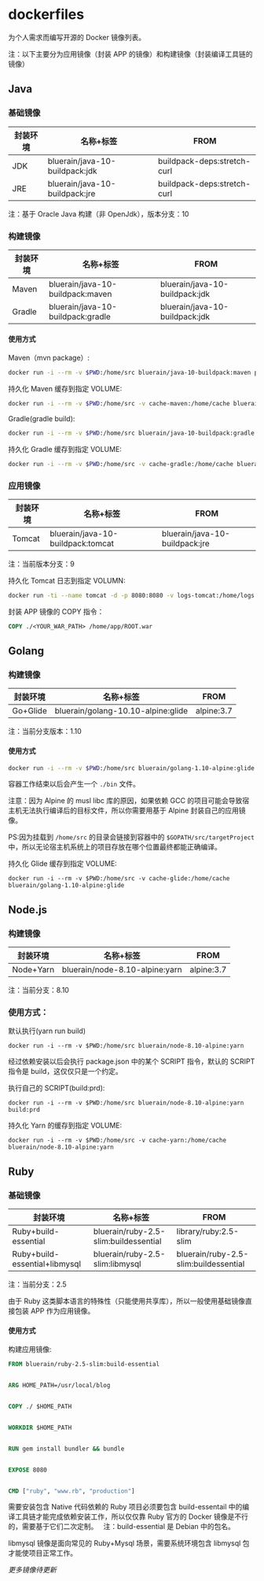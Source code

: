 # dockerfiles
为个人需求而编写开源的 Docker 镜像列表。

注：以下主要分为应用镜像（封装 APP 的镜像）和构建镜像（封装编译工具链的镜像）

## Java

### 基础镜像

|封装环境|名称+标签|FROM|
|-------|--------|--------|
|JDK|bluerain/java-10-buildpack:jdk|buildpack-deps:stretch-curl|
|JRE|bluerain/java-10-buildpack:jre|buildpack-deps:stretch-curl|

注：基于 Oracle Java 构建（非 OpenJdk），版本分支：10


### 构建镜像

|封装环境|名称+标签|FROM|
|-------|--------|--------|
|Maven|bluerain/java-10-buildpack:maven|bluerain/java-10-buildpack:jdk|
|Gradle|bluerain/java-10-buildpack:gradle|bluerain/java-10-buildpack:jdk|

#### 使用方式

Maven（mvn package）:

```` bash
docker run -i --rm -v $PWD:/home/src bluerain/java-10-buildpack:maven package
````

持久化 Maven 缓存到指定 VOLUME:

```` bash
docker run -i --rm -v $PWD:/home/src -v cache-maven:/home/cache bluerain/java-10-buildpack:maven package
````

Gradle(gradle build):

```` bash
docker run -i --rm -v $PWD:/home/src bluerain/java-10-buildpack:gradle build
````

持久化 Gradle 缓存到指定 VOLUME:

```` bash
docker run -i --rm -v $PWD:/home/src -v cache-gradle:/home/cache bluerain/java-10-buildpack:gradle build
````

### 应用镜像

|封装环境|名称+标签|FROM|
|-------|--------|--------|
|Tomcat|bluerain/java-10-buildpack:tomcat|bluerain/java-10-buildpack:jre|

注：当前版本分支：9

持久化 Tomcat 日志到指定 VOLUMN:

```` bash
docker run -ti --name tomcat -d -p 8080:8080 -v logs-tomcat:/home/logs bluerain/java-10-buildpack:tomcat
````

封装 APP 镜像的 COPY 指令：

```` dockerfile
COPY ./<YOUR_WAR_PATH> /home/app/ROOT.war
````

## Golang

### 构建镜像


|封装环境|名称+标签|FROM|
|-------|--------|--------|
|Go+Glide|bluerain/golang-10.10-alpine:glide|alpine:3.7|

注：当前分支版本：1.10

#### 使用方式

```` bash
docker run -i --rm -v $PWD:/home/src bluerain/golang-1.10-alpine:glide
````

容器工作结束以后会产生一个 `./bin` 文件。

注意：因为 Alpine 的 musl libc 库的原因，如果依赖 GCC 的项目可能会导致宿主机无法执行编译后的目标文件，所以你需要用基于 Alpine 封装自己的应用镜像。

PS:因为挂载到 `/home/src` 的目录会链接到容器中的 `$GOPATH/src/targetProject` 中，所以无论宿主机系统上的项目存放在哪个位置最终都能正确编译。  

持久化 Glide 缓存到指定 VOLUME:

```` shell
docker run -i --rm -v $PWD:/home/src -v cache-glide:/home/cache bluerain/golang-1.10-alpine:glide
````

## Node.js

### 构建镜像

|封装环境|名称+标签|FROM|
|-------|--------|--------|
|Node+Yarn|bluerain/node-8.10-alpine:yarn|alpine:3.7|

注：当前分支：8.10

### 使用方式：

默认执行(yarn run build)

````
docker run -i --rm -v $PWD:/home/src bluerain/node-8.10-alpine:yarn
````

经过依赖安装以后会执行 package.json 中的某个 SCRIPT 指令，默认的 SCRIPT 指令是 build，这仅仅只是一个约定。

执行自己的 SCRIPT(build:prd):

````
docker run -i --rm -v $PWD:/home/src bluerain/node-8.10-alpine:yarn build:prd
````

持久化 Yarn 的缓存到指定 VOLUME:

````
docker run -i --rm -v $PWD:/home/src -v cache-yarn:/home/cache bluerain/node-8.10-alpine:yarn
````

## Ruby

### 基础镜像

|封装环境|名称+标签|FROM|
|-------|--------|--------|
|Ruby+build-essential|bluerain/ruby-2.5-slim:buildessential|library/ruby:2.5-slim|
|Ruby+build-essential+libmysql|bluerain/ruby-2.5-slim:libmysql|bluerain/ruby-2.5-slim:buildessential|

注：当前分支：2.5

由于 Ruby 这类脚本语言的特殊性（只能使用共享库），所以一般使用基础镜像直接包装 APP 作为应用镜像。

#### 使用方式

构建应用镜像:

```` dockerfile
FROM bluerain/ruby-2.5-slim:build-essential


ARG HOME_PATH=/usr/local/blog


COPY ./ $HOME_PATH


WORKDIR $HOME_PATH


RUN gem install bundler && bundle


EXPOSE 8080


CMD ["ruby", "www.rb", "production"]
````
需要安装包含 Native 代码依赖的 Ruby 项目必须要包含 build-essentail 中的编译工具链才能完成依赖安装工作，所以仅仅靠 Ruby 官方的 Docker 镜像是不行的，需要基于它们二次定制。  
注：build-essential 是 Debian 中的包名。

libmysql 镜像是面向常见的 Ruby+Mysql 场景，需要系统环境包含 libmysql 包才能使项目正常工作。

*更多镜像待更新*
